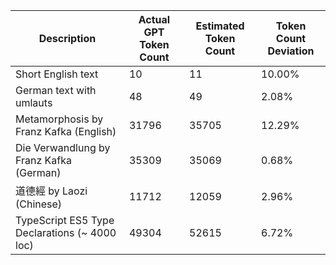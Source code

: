 | Description | Actual GPT Token Count | Estimated Token Count | Token Count Deviation |
| --- | --- | --- | --- |
| Short English text | 10 | 11 | 10.00% |
| German text with umlauts | 48 | 49 | 2.08% |
| Metamorphosis by Franz Kafka (English) | 31796 | 35705 | 12.29% |
| Die Verwandlung by Franz Kafka (German) | 35309 | 35069 | 0.68% |
| 道德經 by Laozi (Chinese) | 11712 | 12059 | 2.96% |
| TypeScript ES5 Type Declarations (~ 4000 loc) | 49304 | 52615 | 6.72% |